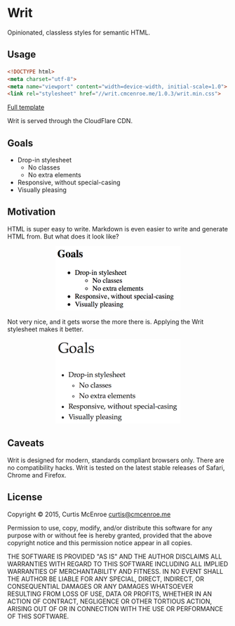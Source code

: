 # Writ

Opinionated, classless styles for semantic HTML.

## Usage

```html
<!DOCTYPE html>
<meta charset="utf-8">
<meta name="viewport" content="width=device-width, initial-scale=1.0">
<link rel="stylesheet" href="//writ.cmcenroe.me/1.0.3/writ.min.css">
```

[Full template][template]

Writ is served through the CloudFlare CDN.

[template]: template.html

## Goals

- Drop-in stylesheet
  - No classes
  - No extra elements
- Responsive, without special-casing
- Visually pleasing

## Motivation

<abbr>HTML</abbr> is super easy to write. Markdown is even easier to write and
generate <abbr>HTML</abbr> from. But what does it look like?

<p style="text-align: center;">
  <img alt="Default styles" width="285" src="screenshot/default.png">
</p>

Not very nice, and it gets worse the more there is. Applying the Writ
stylesheet makes it better.

<p style="text-align: center;">
  <img alt="Writ styles" width="285" src="screenshot/writ.png">
</p>

## Caveats

Writ is designed for modern, standards compliant browsers only. There are no
compatibility hacks. Writ is tested on the latest stable releases of Safari,
Chrome and Firefox.

## License

Copyright © 2015, Curtis McEnroe <curtis@cmcenroe.me>

Permission to use, copy, modify, and/or distribute this software for any
purpose with or without fee is hereby granted, provided that the above
copyright notice and this permission notice appear in all copies.

THE SOFTWARE IS PROVIDED "AS IS" AND THE AUTHOR DISCLAIMS ALL WARRANTIES
WITH REGARD TO THIS SOFTWARE INCLUDING ALL IMPLIED WARRANTIES OF
MERCHANTABILITY AND FITNESS. IN NO EVENT SHALL THE AUTHOR BE LIABLE FOR
ANY SPECIAL, DIRECT, INDIRECT, OR CONSEQUENTIAL DAMAGES OR ANY DAMAGES
WHATSOEVER RESULTING FROM LOSS OF USE, DATA OR PROFITS, WHETHER IN AN
ACTION OF CONTRACT, NEGLIGENCE OR OTHER TORTIOUS ACTION, ARISING OUT OF
OR IN CONNECTION WITH THE USE OR PERFORMANCE OF THIS SOFTWARE.
